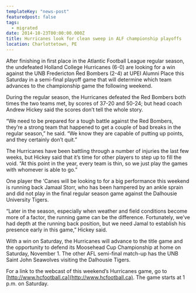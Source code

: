 ```yaml
---
templateKey: "news-post"
featuredpost: false
tags:
  - migrated
date: 2014-10-23T00:00:00.000Z
title: Hurricanes look for clean sweep in ALF championship playoffs
location: Charlottetown, PE
---
```

After finishing in first place in the Atlantic Football League regular season, the undefeated Holland College Hurricanes (6-0) are looking for a win against the UNB Fredericton Red Bombers (2-4) at UPEI Alumni Place this Saturday in a semi-final playoff game that will determine which team advances to the championship game the following weekend.

During the regular season, the Hurricanes defeated the Red Bombers both times the two teams met, by scores of 37-20 and 50-24; but head coach Andrew Hickey said the scores don’t tell the whole story.

“We need to be prepared for a tough battle against the Red Bombers, they’re a strong team that happened to get a couple of bad breaks in the regular season,” he said. “We know they are capable of putting up points, and they certainly don’t quit.”

The Hurricanes have been battling through a number of injuries the last few weeks, but Hickey said that it’s time for other players to step up to fill the void. “At this point in the year, every team is thin, so we just play the games with whomever is able to go.”

One player the ‘Canes will be looking to for a big performance this weekend is running back Jamaal Storr, who has been hampered by an ankle sprain and did not play in the final regular season game against the Dalhousie University Tigers.

“Later in the season, especially when weather and field conditions become more of a factor, the running game can be the difference. Fortunately, we’ve had depth at the running back position, but we need Jamal to establish his presence early in this game,” Hickey said.

With a win on Saturday, the Hurricanes will advance to the title game and the opportunity to defend its Moosehead Cup Championship at home on Saturday, November 1. The other AFL semi-final match-up has the UNB Saint John Seawolves visiting the Dalhousie Tigers.

For a link to the webcast of this weekend’s Hurricanes game, go to [http://www.hcfootball.ca](http://www.hcfootball.ca). The game starts at 1 p.m. on Saturday.